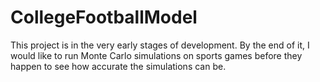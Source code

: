 # CollegeFootballModel
This project is in the very early stages of development.  By the end of it, I would like to run Monte Carlo simulations on sports games before they happen to see how accurate the simulations can be.  
